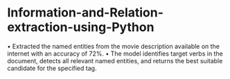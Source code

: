 # Information-and-Relation-extraction-using-Python

•	Extracted the named entities from the movie description available on the internet with an accuracy of 72%.
•	The model identifies target verbs in the document, detects all relevant named entities, and returns the best suitable candidate for the specified tag.
